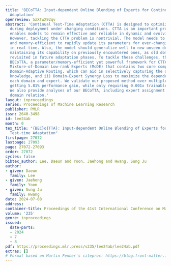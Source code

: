 ```yaml
---
title: 'BECoTTA: Input-dependent Online Blending of Experts for Continual Test-time
  Adaptation'
openreview: 5zXTwX92qv
abstract: 'Continual Test-Time Adaptation (CTTA) is designed to optimize the model
  during deployment under changing conditions. CTTA is an important problem as it
  enables models to remain effective and reliable in dynamic and evolving environments.
  However, tackling the CTTA problem is nontrivial. The model needs to be computationally
  and memory-efficient to rapidly update its parameters for ever-changing environments
  in real-time. Also, the model should generalize well to new unseen domains while
  maintaining its capability on previously encountered ones, as old domains can be
  revisited in future adaptation phases. To tackle these challenges, this paper proposes
  BECoTTA, a parameter/memory-efficient yet powerful framework for CTTA. We introduce
  Mixture-of-Domain Low-rank Experts (MoDE) that contains two core components: ?i)
  Domain-Adaptive Routing, which can aid in selectively capturing the domain-adaptive
  knowledge, and ii) Domain-Expert Synergy Loss to maximize the dependency between
  each domain and expert. We validate our proposed method over multiple CTTA benchmarks,
  getting 5.81% performance gain, while only requiring 0.001x trainable parameters.
  We also provide analyses of our BECoTTA, including expert assignment and target
  domain relation.'
layout: inproceedings
series: Proceedings of Machine Learning Research
publisher: PMLR
issn: 2640-3498
id: lee24ab
month: 0
tex_title: "{BEC}o{TTA}: Input-dependent Online Blending of Experts for Continual
  Test-time Adaptation"
firstpage: 27072
lastpage: 27093
page: 27072-27093
order: 27072
cycles: false
bibtex_author: Lee, Daeun and Yoon, Jaehong and Hwang, Sung Ju
author:
- given: Daeun
  family: Lee
- given: Jaehong
  family: Yoon
- given: Sung Ju
  family: Hwang
date: 2024-07-08
address:
container-title: Proceedings of the 41st International Conference on Machine Learning
volume: '235'
genre: inproceedings
issued:
  date-parts:
  - 2024
  - 7
  - 8
pdf: https://proceedings.mlr.press/v235/lee24ab/lee24ab.pdf
extras: []
# Format based on Martin Fenner's citeproc: https://blog.front-matter.io/posts/citeproc-yaml-for-bibliographies/
---
```

